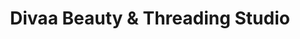 ---
title: "Divaa Beauty & Threading Studio"
url: /rancho-cucamonga/divaa-beauty-and-threading-studio/
shop: beauty
---
